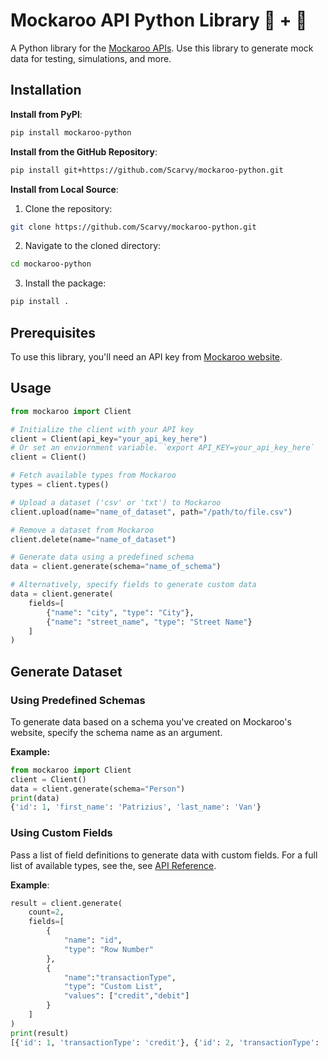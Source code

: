# Mockaroo API Python Library 🐍 + 🦘

A Python library for the [Mockaroo APIs](https://mockaroo.com/docs). Use this library to generate mock data for testing, simulations, and more.

## Installation

**Install from PyPl**:

```bash
pip install mockaroo-python
```

**Install from the GitHub Repository**:

```bash
pip install git+https://github.com/Scarvy/mockaroo-python.git
```

**Install from Local Source**:

1. Clone the repository:

```bash
git clone https://github.com/Scarvy/mockaroo-python.git
```

2. Navigate to the cloned directory:

```bash
cd mockaroo-python
```

3. Install the package:

```bash
pip install .
```

## Prerequisites

To use this library, you'll need an API key from [Mockaroo website](www.mockaroo.com).

## Usage

```python
from mockaroo import Client

# Initialize the client with your API key
client = Client(api_key="your_api_key_here")
# Or set an enviornment variable. `export API_KEY=your_api_key_here`
client = Client()

# Fetch available types from Mockaroo
types = client.types()

# Upload a dataset ('csv' or 'txt') to Mockaroo
client.upload(name="name_of_dataset", path="/path/to/file.csv")

# Remove a dataset from Mockaroo
client.delete(name="name_of_dataset")

# Generate data using a predefined schema
data = client.generate(schema="name_of_schema")

# Alternatively, specify fields to generate custom data
data = client.generate(
    fields=[
        {"name": "city", "type": "City"},
        {"name": "street_name", "type": "Street Name"}
    ]
)
```

## Generate Dataset

### Using Predefined Schemas

To generate data based on a schema you've created on Mockaroo's website, specify the schema name as an argument.

**Example:**

```python
from mockaroo import Client
client = Client()
data = client.generate(schema="Person")
print(data)
{'id': 1, 'first_name': 'Patrizius', 'last_name': 'Van'}
```

### Using Custom Fields

Pass a list of field definitions to generate data with custom fields. For a full list of available types, see the, see [API Reference](https://www.mockaroo.com/docs#Types).

**Example**:

```python
result = client.generate(
    count=2, 
    fields=[
        {
            "name": "id", 
            "type": "Row Number"
        }, 
        {
            "name":"transactionType",
            "type": "Custom List", 
            "values": ["credit","debit"]
        }
    ]
)
print(result)
[{'id': 1, 'transactionType': 'credit'}, {'id': 2, 'transactionType': 'debit'}]
```
